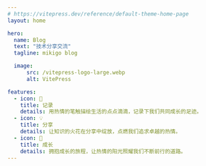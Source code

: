 ```yaml
---
# https://vitepress.dev/reference/default-theme-home-page
layout: home

hero:
  name: Blog
  text: "技术分享交流"
  tagline: mikigo blog

  image:
      src: /vitepress-logo-large.webp
      alt: VitePress

features:
  - icon: 📝
    title: 记录
    details: 用热情的笔触描绘生活的点点滴滴，记录下我们共同成长的足迹。
  - icon: 💡
    title: 分享
    details: 让知识的火花在分享中绽放，点燃我们追求卓越的热情。
  - icon: 🚀
    title: 成长
    details: 拥抱成长的旅程，让热情的阳光照耀我们不断前行的道路。
---
```

